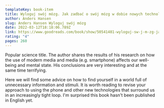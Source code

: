 ```yaml
---
templateKey: book-item
title: Wyloguj swój mózg. Jak zadbać o swój mózg w dobie nowych technologii
author: Anders Hansen
slug: Anders Hansen Wyloguj swój mózg
date: 2022-03-12T18:18:06.789Z
link: https://www.goodreads.com/book/show/50541481-wyloguj-sw-j-m-zg-jak-zadba-o-sw-j-m-zg-w-dobie-nowych-technologii
rating: "4"
pages: 260
---
```

Popular science title. The author shares the results of his research on how the use of modern media and media (e.g. smartphone) affects our well-being and mental state. His conclusions are very interesting and at the same time terrifying.



Here we will find some advice on how to find yourself in a world full of unnecessary information and stimuli. It is worth reading to revise your approach to using the phone and other new technologies that surround us in an increasingly tight loop. I'm surprised this book hasn't been published in English yet.